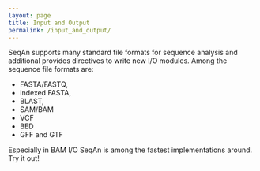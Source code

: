 ```yaml
---
layout: page
title: Input and Output
permalink: /input_and_output/
---
```

SeqAn supports many standard file formats for sequence analysis and additional provides directives to write new I/O modules. Among the sequence file formats are:

* FASTA/FASTQ,
* indexed FASTA,
* BLAST,
* SAM/BAM
* VCF
* BED
* GFF and GTF

Especially in BAM I/O SeqAn is among the fastest implementations around. Try it out!